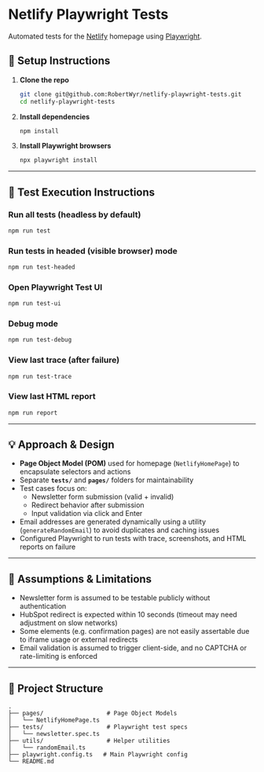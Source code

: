 # Netlify Playwright Tests

Automated tests for the [Netlify](https://www.netlify.com/) homepage using [Playwright](https://playwright.dev/).

## 🚀 Setup Instructions

1. **Clone the repo**
   ```bash
   git clone git@github.com:RobertWyr/netlify-playwright-tests.git
   cd netlify-playwright-tests
   ```

2. **Install dependencies**
   ```bash
   npm install
   ```

3. **Install Playwright browsers**
   ```bash
   npx playwright install
   ```

---

## 🧪 Test Execution Instructions

### Run all tests (headless by default)
```bash
npm run test
```

### Run tests in headed (visible browser) mode
```bash
npm run test-headed
```

### Open Playwright Test UI
```bash
npm run test-ui
```

### Debug mode
```bash
npm run test-debug
```

### View last trace (after failure)
```bash
npm run test-trace
```

### View last HTML report
```bash
npm run report
```

---

## 💡 Approach & Design

- **Page Object Model (POM)** used for homepage (`NetlifyHomePage`) to encapsulate selectors and actions
- Separate **`tests/`** and **`pages/`** folders for maintainability
- Test cases focus on:
  - Newsletter form submission (valid + invalid)
  - Redirect behavior after submission
  - Input validation via click and Enter
- Email addresses are generated dynamically using a utility (`generateRandomEmail`) to avoid duplicates and caching issues
- Configured Playwright to run tests with trace, screenshots, and HTML reports on failure

---

## 📝 Assumptions & Limitations

- Newsletter form is assumed to be testable publicly without authentication
- HubSpot redirect is expected within 10 seconds (timeout may need adjustment on slow networks)
- Some elements (e.g. confirmation pages) are not easily assertable due to iframe usage or external redirects
- Email validation is assumed to trigger client-side, and no CAPTCHA or rate-limiting is enforced

---

## 📁 Project Structure

```
.
├── pages/                  # Page Object Models
│   └── NetlifyHomePage.ts
├── tests/                  # Playwright test specs
│   └── newsletter.spec.ts
├── utils/                  # Helper utilities
│   └── randomEmail.ts
├── playwright.config.ts   # Main Playwright config
└── README.md
```
